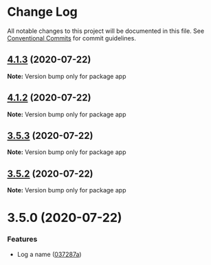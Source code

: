 # Change Log

All notable changes to this project will be documented in this file.
See [Conventional Commits](https://conventionalcommits.org) for commit guidelines.

## [4.1.3](https://github.com/adamgajzlerowicz/lerna_release_app/compare/app@4.1.2...app@4.1.3) (2020-07-22)

**Note:** Version bump only for package app





## [4.1.2](https://github.com/adamgajzlerowicz/lerna_release/compare/app@3.5.3...app@4.1.2) (2020-07-22)

**Note:** Version bump only for package app





## [3.5.3](https://github.com/adamgajzlerowicz/lerna_release/compare/app@3.5.2...app@3.5.3) (2020-07-22)

**Note:** Version bump only for package app





## [3.5.2](https://github.com/adamgajzlerowicz/lerna_release/compare/app@3.5.1...app@3.5.2) (2020-07-22)

**Note:** Version bump only for package app





# 3.5.0 (2020-07-22)


### Features

* Log a name ([037287a](https://github.com/adamgajzlerowicz/lerna_release/commit/037287aa3866f05324664deb1b42c9486c3f90f4))
